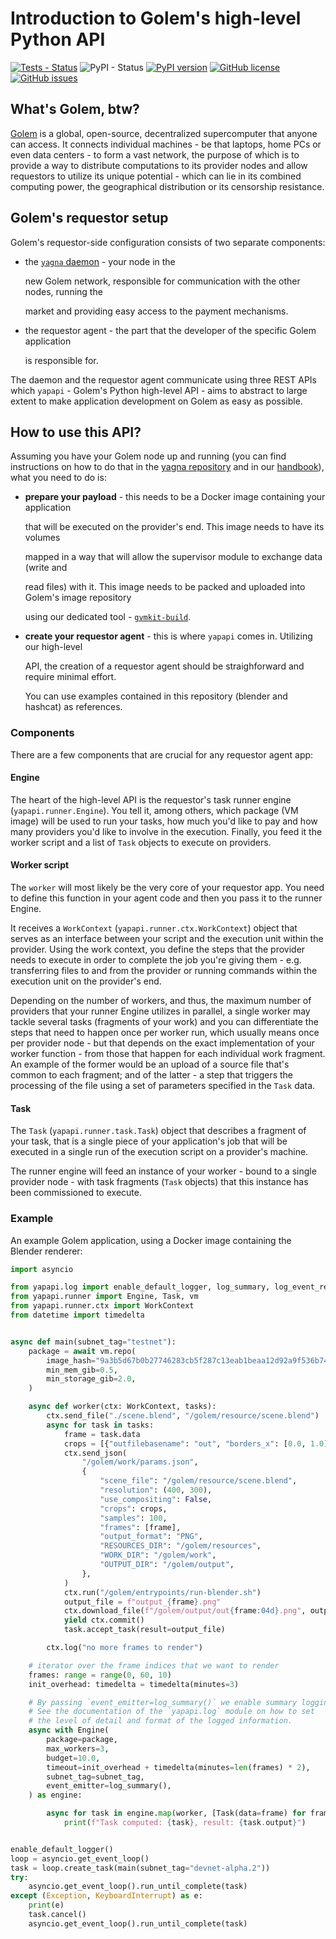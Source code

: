 # Introduction to Golem's high-level Python API

[![Tests - Status](https://img.shields.io/github/workflow/status/golemfactory/yapapi/Continuous%20integration/master?label=tests)](https://github.com/golemfactory/yapapi/actions?query=workflow%3A%22Continuous+integration%22+branch%3Amaster) ![PyPI - Status](https://img.shields.io/pypi/status/yapapi) [![PyPI version](https://badge.fury.io/py/yapapi.svg)](https://badge.fury.io/py/yapapi) [![GitHub license](https://img.shields.io/github/license/golemfactory/yapapi)](https://github.com/golemfactory/yapapi/blob/master/LICENSE) [![GitHub issues](https://img.shields.io/github/issues/golemfactory/yapapi)](https://github.com/golemfactory/yapapi/issues)

## What's Golem, btw?

[Golem](https://golem.network) is a global, open-source, decentralized supercomputer that anyone can access. It connects individual machines - be that laptops, home PCs or even data centers - to form a vast network, the purpose of which is to provide a way to distribute computations to its provider nodes and allow requestors to utilize its unique potential - which can lie in its combined computing power, the geographical distribution or its censorship resistance.

## Golem's requestor setup

Golem's requestor-side configuration consists of two separate components:

* the [`yagna` daemon](https://github.com/golemfactory/yagna) - your node in the 

  new Golem network, responsible for communication with the other nodes, running the 

  market and providing easy access to the payment mechanisms.

* the requestor agent - the part that the developer of the specific Golem application

  is responsible for.

The daemon and the requestor agent communicate using three REST APIs which `yapapi` - Golem's Python high-level API - aims to abstract to large extent to make application development on Golem as easy as possible.

## How to use this API?

Assuming you have your Golem node up and running \(you can find instructions on how to do that in the [yagna repository](https://github.com/golemfactory/yagna) and in our [handbook](https://handbook.golem.network)\), what you need to do is:

* **prepare your payload** - this needs to be a Docker image containing your application

  that will be executed on the provider's end. This image needs to have its volumes

  mapped in a way that will allow the supervisor module to exchange data \(write and 

  read files\) with it. This image needs to be packed and uploaded into Golem's image repository

  using our dedicated tool - [`gvmkit-build`](https://pypi.org/project/gvmkit-build/).

* **create your requestor agent** - this is where `yapapi` comes in. Utilizing our high-level

  API, the creation of a requestor agent should be straighforward and require minimal effort.

  You can use examples contained in this repository \(blender and hashcat\) as references.

### Components

There are a few components that are crucial for any requestor agent app:

#### Engine

The heart of the high-level API is the requestor's task runner engine \(`yapapi.runner.Engine`\). You tell it, among others, which package \(VM image\) will be used to run your tasks, how much you'd like to pay and how many providers you'd like to involve in the execution. Finally, you feed it the worker script and a list of `Task` objects to execute on providers.

#### Worker script

The `worker` will most likely be the very core of your requestor app. You need to define this function in your agent code and then you pass it to the runner Engine.

It receives a `WorkContext` \(`yapapi.runner.ctx.WorkContext`\) object that serves as an interface between your script and the execution unit within the provider. Using the work context, you define the steps that the provider needs to execute in order to complete the job you're giving them - e.g. transferring files to and from the provider or running commands within the execution unit on the provider's end.

Depending on the number of workers, and thus, the maximum number of providers that your runner Engine utilizes in parallel, a single worker may tackle several tasks \(fragments of your work\) and you can differentiate the steps that need to happen once per worker run, which usually means once per provider node - but that depends on the exact implementation of your worker function - from those that happen for each individual work fragment. An example of the former would be an upload of a source file that's common to each fragment; and of the latter - a step that triggers the processing of the file using a set of parameters specified in the `Task` data.

#### Task

The `Task` \(`yapapi.runner.task.Task`\) object that describes a fragment of your task, that is a single piece of your application's job that will be executed in a single run of the execution script on a provider's machine.

The runner engine will feed an instance of your worker - bound to a single provider node - with task fragments \(`Task` objects\) that this instance has been commissioned to execute.

### Example

An example Golem application, using a Docker image containing the Blender renderer:

```python
import asyncio

from yapapi.log import enable_default_logger, log_summary, log_event_repr  # noqa
from yapapi.runner import Engine, Task, vm
from yapapi.runner.ctx import WorkContext
from datetime import timedelta


async def main(subnet_tag="testnet"):
    package = await vm.repo(
        image_hash="9a3b5d67b0b27746283cb5f287c13eab1beaa12d92a9f536b747c7ae",
        min_mem_gib=0.5,
        min_storage_gib=2.0,
    )

    async def worker(ctx: WorkContext, tasks):
        ctx.send_file("./scene.blend", "/golem/resource/scene.blend")
        async for task in tasks:
            frame = task.data
            crops = [{"outfilebasename": "out", "borders_x": [0.0, 1.0], "borders_y": [0.0, 1.0]}]
            ctx.send_json(
                "/golem/work/params.json",
                {
                    "scene_file": "/golem/resource/scene.blend",
                    "resolution": (400, 300),
                    "use_compositing": False,
                    "crops": crops,
                    "samples": 100,
                    "frames": [frame],
                    "output_format": "PNG",
                    "RESOURCES_DIR": "/golem/resources",
                    "WORK_DIR": "/golem/work",
                    "OUTPUT_DIR": "/golem/output",
                },
            )
            ctx.run("/golem/entrypoints/run-blender.sh")
            output_file = f"output_{frame}.png"
            ctx.download_file(f"/golem/output/out{frame:04d}.png", output_file)
            yield ctx.commit()
            task.accept_task(result=output_file)

        ctx.log("no more frames to render")

    # iterator over the frame indices that we want to render
    frames: range = range(0, 60, 10)
    init_overhead: timedelta = timedelta(minutes=3)

    # By passing `event_emitter=log_summary()` we enable summary logging.
    # See the documentation of the `yapapi.log` module on how to set
    # the level of detail and format of the logged information.
    async with Engine(
        package=package,
        max_workers=3,
        budget=10.0,
        timeout=init_overhead + timedelta(minutes=len(frames) * 2),
        subnet_tag=subnet_tag,
        event_emitter=log_summary(),
    ) as engine:

        async for task in engine.map(worker, [Task(data=frame) for frame in frames]):
            print(f"Task computed: {task}, result: {task.output}")


enable_default_logger()
loop = asyncio.get_event_loop()
task = loop.create_task(main(subnet_tag="devnet-alpha.2"))
try:
    asyncio.get_event_loop().run_until_complete(task)
except (Exception, KeyboardInterrupt) as e:
    print(e)
    task.cancel()
    asyncio.get_event_loop().run_until_complete(task)
```

